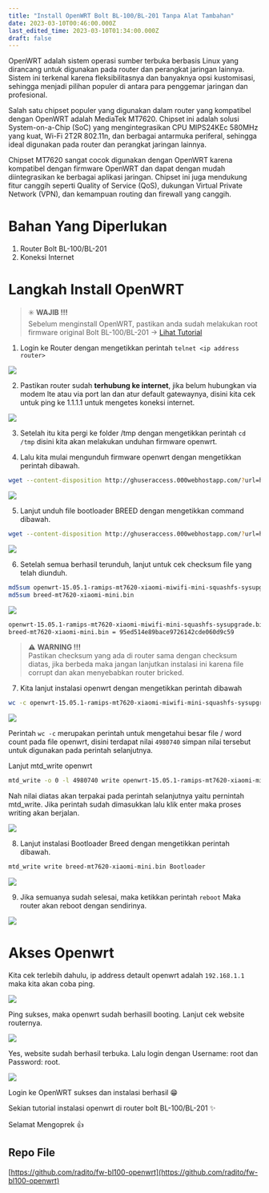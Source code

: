 ```yaml
---
title: "Install OpenWRT Bolt BL-100/BL-201 Tanpa Alat Tambahan"
date: 2023-03-10T00:46:00.000Z
last_edited_time: 2023-03-10T01:34:00.000Z
draft: false
---
```


OpenWRT adalah sistem operasi sumber terbuka berbasis Linux yang dirancang untuk digunakan pada router dan perangkat jaringan lainnya. Sistem ini terkenal karena fleksibilitasnya dan banyaknya opsi kustomisasi, sehingga menjadi pilihan populer di antara para penggemar jaringan dan profesional.


Salah satu chipset populer yang digunakan dalam router yang kompatibel dengan OpenWRT adalah MediaTek MT7620. Chipset ini adalah solusi System-on-a-Chip (SoC) yang mengintegrasikan CPU MIPS24KEc 580MHz yang kuat, Wi-Fi 2T2R 802.11n, dan berbagai antarmuka periferal, sehingga ideal digunakan pada router dan perangkat jaringan lainnya.


Chipset MT7620 sangat cocok digunakan dengan OpenWRT karena kompatibel dengan firmware OpenWRT dan dapat dengan mudah diintegrasikan ke berbagai aplikasi jaringan. Chipset ini juga mendukung fitur canggih seperti Quality of Service (QoS), dukungan Virtual Private Network (VPN), dan kemampuan routing dan firewall yang canggih.


# Bahan Yang Diperlukan

1. Router Bolt BL-100/BL-201
2. Koneksi Internet

# Langkah Install OpenWRT


> ✳️ **WAJIB !!!**  
> Sebelum menginstall OpenWRT, pastikan anda sudah melakukan root firmware original Bolt BL-100/BL-201 → [Lihat Tutorial](https://radito.github.io/posts/25149034-6a06-4629-b657-5d42dac4a9b2/)


1. Login ke Router dengan mengetikkan perintah `telnet <ip address router>` 


![](https://radito.vercel.app/ce9386c480bd9aac6b4e22df08304fcc2c1bbae9080fc8ebd1c4fa889f5fab42/68747470733a2f2f7777772e64726f70626f782e636f6d2f732f7367686f6979783169336c7a66666c2f343461653064656334643332366233633637613834373236353335373238646334663564626432656562346463316331646430353162356263316237623766302e706e673f646c3d30267261773d31)


2. Pastikan router sudah **terhubung ke internet**, jika belum hubungkan via modem lte atau via port lan dan atur default gatewaynya, disini kita cek untuk ping ke 1.1.1.1 untuk mengetes koneksi internet.


![](https://radito.vercel.app/0dd50e61ea5c8eca38009c9fa6271ad309a7e8e84edc6fd1ecbe3d0c6fe0c4ea/68747470733a2f2f7777772e64726f70626f782e636f6d2f732f376430747572783676736d777339352f626362623636333330363362316331353537666435333666353861356435336662643036353862633765383836366439356261366139353533336535633034652e706e673f646c3d30267261773d31)


3. Setelah itu kita pergi ke folder /tmp dengan mengetikkan perintah `cd /tmp` disini kita akan melakukan unduhan firmware openwrt.


4. Lalu kita mulai mengunduh firmware openwrt dengan mengetikkan perintah dibawah.


```bash
wget --content-disposition http://ghuseraccess.000webhostapp.com/?url=https://raw.githubusercontent.com/radito/fw-bl100-openwrt/master/openwrt-15.05.1-ramips-mt7620-xiaomi-miwifi-mini-squashfs-sysupgrade.bin
```


![](https://radito.vercel.app/85dc1b2a4ff021fbf938818bf3976c9452334f1e9f51de86de93e41ac91786da/68747470733a2f2f7777772e64726f70626f782e636f6d2f732f377967326a6170716a3363616a31642f316331343635666132363934353736653838393838623437376332356535636432396133326431373862366163313238316164336439626666323661316439322e706e673f646c3d30267261773d31)


5. Lanjut unduh file bootloader BREED dengan mengetikkan command dibawah.


```bash
wget --content-disposition http://ghuseraccess.000webhostapp.com/?url=https://raw.githubusercontent.com/radito/fw-bl100-openwrt/master/breed-mt7620-xiaomi-mini.bin
```


![](https://radito.vercel.app/a18dd0eecb55a110fe4bf2740ff2b0eb7fa2b30feb2903edcb43b1068ef0e420/68747470733a2f2f7777772e64726f70626f782e636f6d2f732f6e396a616c77726f797763367065732f313663373466393563333835313461616334363137663838656163643863373131633534646237343337653335666632303238323764623966653463326430362e706e673f646c3d30267261773d31)


6. Setelah semua berhasil terunduh, lanjut untuk cek checksum file yang telah diunduh.


```bash
md5sum openwrt-15.05.1-ramips-mt7620-xiaomi-miwifi-mini-squashfs-sysupgrade.bin
md5sum breed-mt7620-xiaomi-mini.bin
```


![](https://radito.vercel.app/0746b37e141cab1138884371617dafd4581fc5f2f544d50a8a819170f778eb3c/68747470733a2f2f7777772e64726f70626f782e636f6d2f732f726c7069766e7537386d643731777a2f613863663164313338303635626635626636666262306535316339366233373266343637393236353534626664623263633435343931666631393261373239392e706e673f646c3d30267261773d31)


```bash
openwrt-15.05.1-ramips-mt7620-xiaomi-miwifi-mini-squashfs-sysupgrade.bin = b060ae5daa529f356b41961692d22bf4
breed-mt7620-xiaomi-mini.bin = 95ed514e89bace9726142cde060d9c59
```


> ⚠️ **WARNING !!!**  
> Pastikan checksum yang ada di router sama dengan checksum diatas, jika berbeda maka jangan lanjutkan instalasi ini karena file corrupt dan akan menyebabkan router bricked.


7. Kita lanjut instalasi openwrt dengan mengetikkan perintah dibawah


```bash
wc -c openwrt-15.05.1-ramips-mt7620-xiaomi-miwifi-mini-squashfs-sysupgrade.bin
```


![](https://radito.vercel.app/29c358b10927f6be97919b0583a2a7a8ffc39b6fa7c3209db61cd3512c9b1333/68747470733a2f2f7777772e64726f70626f782e636f6d2f732f313264376d78337878736b37716b6a2f323362623039626136316331363730616135623435643237343330373532383861346661333262363537393639663930383939393938393130626266626338632e706e673f646c3d30267261773d31)


Perintah `wc -c` merupakan perintah untuk mengetahui besar file / word count pada file openwrt, disini terdapat nilai `4980740` simpan nilai tersebut untuk digunakan pada perintah selanjutnya.


Lanjut mtd_write openwrt


```bash
mtd_write -o 0 -l 4980740 write openwrt-15.05.1-ramips-mt7620-xiaomi-miwifi-mini-squashfs-sysupgrade.bin Kernel
```


Nah nilai diatas akan terpakai pada perintah selanjutnya yaitu pernintah mtd_write. Jika perintah sudah dimasukkan lalu klik enter maka proses writing akan berjalan.


![](https://radito.vercel.app/748954895ef9158666469e45f80d2ba15eb44e9c542a3cc916e7b004f446906b/68747470733a2f2f7777772e64726f70626f782e636f6d2f732f693666396538303876386b6e766e7a2f383037363036303061303563616530303163353237303765323065303936383732323730333334366335376635656161326535396330656138666365313636322e706e673f646c3d30267261773d31)


8. Lanjut instalasi Bootloader Breed dengan mengetikkan perintah dibawah.


```bash
mtd_write write breed-mt7620-xiaomi-mini.bin Bootloader
```


![](https://radito.vercel.app/e17ef0f3fb6408c67f6b7f82234042706d88999f15870c368f20c2f2c46c1d28/68747470733a2f2f7777772e64726f70626f782e636f6d2f732f776e636469737a7367336b326e68752f656466656365643461303664643434336466396266323362323937353634313836316133643032636164306434666231336666383337313731623664393336352e706e673f646c3d30267261773d31)


9. Jika semuanya sudah selesai, maka ketikkan perintah `reboot` Maka router akan reboot dengan sendirinya.


![](https://radito.vercel.app/fc661820c4deaa654dba902670451713cf96dc5b4cc1c1f54138d9d0e2a00b5f/68747470733a2f2f7777772e64726f70626f782e636f6d2f732f6d72617772397a78703634726431742f333936613964396634666663306134396465353566363535666265643034336339393262373137643032643037393631386435343437393031663135383662362e706e673f646c3d30267261773d31)


# Akses Openwrt


Kita cek terlebih dahulu, ip address detault openwrt adalah `192.168.1.1` maka kita akan coba ping.


![](https://radito.vercel.app/c76be69f87ccfe2c59d2737197929bffb869570f33cc7407d207a578e8aa646b/68747470733a2f2f7777772e64726f70626f782e636f6d2f732f7477757566707576687677396168722f616635366566616432356236313232313130663563333233303163643934336436323636653037356262316137343663653032306561326533333538356539612e706e673f646c3d30267261773d31)


Ping sukses, maka openwrt sudah berhasill booting. Lanjut cek website routernya.


![](https://radito.vercel.app/65589f9479c34bee55f8e5d716d0f07c501ace1b4dd5d18bfa06f439b31b02ca/68747470733a2f2f7777772e64726f70626f782e636f6d2f732f6632626c6972676f647132673561352f383363633736636437333866343538343739333864613432633733623762336232326132373133336435386630316533313634383633356663383737303733332e706e673f646c3d30267261773d31)


Yes, website sudah berhasil terbuka. Lalu login dengan Username: root dan Password: root.


![](https://radito.vercel.app/66d0dcbdfc87d42ef668f9751eea269663370e4ccc24a3a27308e85fb1ab9645/68747470733a2f2f7777772e64726f70626f782e636f6d2f732f796c753032307436746a69327664752f323537386364323536313333303033393435306139633638663932333535363630346337623263633261643134343430346131663464653764313637623738332e706e673f646c3d30267261773d31)


Login ke OpenWRT sukses dan instalasi berhasil 😁


Sekian tutorial instalasi openwrt di router bolt BL-100/BL-201 ✨


Selamat Mengoprek 👍


## Repo File


[https://github.com/radito/fw-bl100-openwrt](https://github.com/radito/fw-bl100-openwrt)


